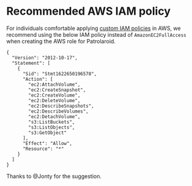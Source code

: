# Recommended AWS IAM policy

For individuals comfortable applying [custom IAM policies](https://docs.aws.amazon.com/IAM/latest/UserGuide/reference_policies_elements.html) in AWS, we recommend using the below IAM policy instead of `AmazonEC2FullAccess` when creating the AWS role for Patrolaroid. 

```
{
  "Version": "2012-10-17",
  "Statement": [
    {
      "Sid": "Stmt1622650196578",
      "Action": [
        "ec2:AttachVolume",
        "ec2:CreateSnapshot",
        "ec2:CreateVolume",
        "ec2:DeleteVolume",
        "ec2:DescribeSnapshots",
        "ec2:DescribeVolumes",
        "ec2:DetachVolume",
        "s3:ListBuckets",
        "s3:ListObjects",
        "s3:GetObject"
      ],
      "Effect": "Allow",
      "Resource": "*"
    }
  ]
}
```

Thanks to @Jonty for the suggestion.
